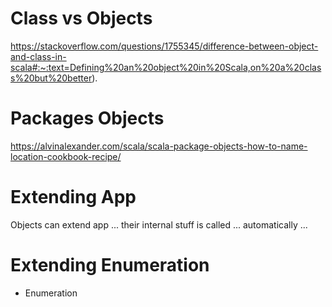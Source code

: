 

# Class vs Objects
https://stackoverflow.com/questions/1755345/difference-between-object-and-class-in-scala#:~:text=Defining%20an%20object%20in%20Scala,on%20a%20class%20but%20better).

# Packages Objects
https://alvinalexander.com/scala/scala-package-objects-how-to-name-location-cookbook-recipe/

# Extending App
Objects can extend app ... their internal stuff is called ... automatically ...

# Extending Enumeration
- Enumeration 

